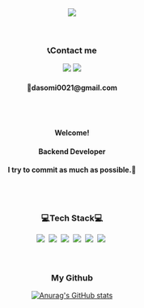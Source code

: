<div align="center">
<img src="https://capsule-render.vercel.app/api?type=transparent&color=D3E0FF&text=Dasom%20Jin&animation=fadeIn&fontColor=5989F7">
</div>
<br>
<br>
<h3 align="center">📞Contact me</h3>
<div align="center">
<a href="https://velog.io/@0022100">
<img src="https://img.shields.io/badge/Velog-20C997?style=for-the-badge&logo=Velog&logoColor=white"/></a>
<a href="dasomi0021@gamil.com">
<img src="https://img.shields.io/badge/Gmail-EA4335?style=for-the-badge&logo=Gmail&logoColor=white"/></a>
</div>
<div align="center"><h4>📧dasomi0021@gmail.com</h4></div>
<br>
<br>
<p align="center">
 <h4 align="center">Welcome!</h4>
  <h4 align="center">Backend Developer</h4>
  <h4 align="center">I try to commit as much as possible.💪</h4>
<br>
<br>
<h3 align="center">💻Tech Stack💻</h3>
<div align="center">
<img src="https://img.shields.io/badge/JAVA-007396?style=for-the-badge&logo=java&logoColor=white">&nbsp
<img src="https://img.shields.io/badge/Spring-6DB33F?style=for-the-badge&logo=Spring&logoColor=white"/>&nbsp
<img src="https://img.shields.io/badge/Oracle-F80000?style=for-the-badge&logo=Oracle&logoColor=white">&nbsp
<img src="https://img.shields.io/badge/Eclipse-2C2255?style=for-the-badge&logo=Eclipse%20IDE&logoColor=white">&nbsp
<img src="https://img.shields.io/badge/HTML5-E34F26?style=for-the-badge&logo=HTML5&logoColor=white">&nbsp
<img src="https://img.shields.io/badge/github-181717?style=for-the-badge&logo=github&logoColor=white">&nbsp
</div>
<br>
<br>
<h3 align="center">My Github</h3>
<div align="center">

[![Anurag's GitHub stats](https://github-readme-stats.vercel.app/api?username=dadomee&hide_title=true&show_icons=true&include_all_commits=true&disable_animations=true&theme=vue)](https://github.com/anuraghazra/github-readme-stats)
</div>
